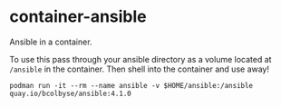 # container-ansible

Ansible in a container.

To use this pass through your ansible directory as a volume located at `/ansible` in the container. Then shell into the container and use away!

```
podman run -it --rm --name ansible -v $HOME/ansible:/ansible quay.io/bcolbyse/ansible:4.1.0
```
